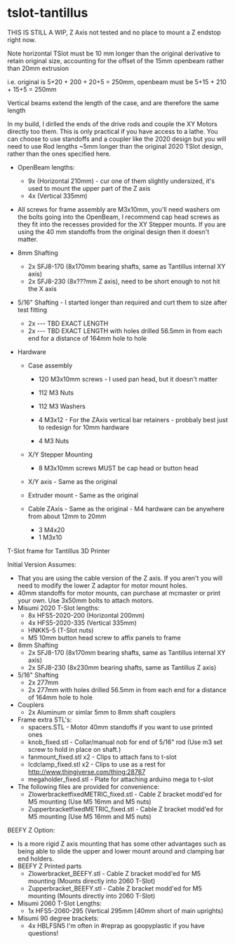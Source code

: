 tslot-tantillus
===============

THIS IS STILL A WIP,  Z Axis not tested and no place to mount a Z endstop right now.

Note horizontal TSlot must be 10 mm longer than the original derivative to retain original size, accounting for the offset of the 15mm openbeam rather than 20mm extrusion

i.e. original is 5+20 + 200 + 20+5 = 250mm, openbeam must be 5+15 + 210 + 15+5 = 250mm

Vertical beams extend the length of the case, and are therefore the same length

In my build, I dirlled the ends of the drive rods and couple the XY Motors directly too them. This is only practical if you have access to a lathe. You can choose to use standoffs and a coupler like the 2020 design but you will need to use Rod lengths ~5mm longer than the original 2020 TSlot design, rather than the ones specified here.

- OpenBeam lengths:
     - 9x (Horizontal 210mm) - cur one of them slightly undersized, it's used to mount the upper part of the Z axis
     - 4x (Vertical 335mm)

- All screws for frame assembly are M3x10mm, you'll need washers om the bolts going into the OpenBeam, I recommend cap head screws as they fit into the recesses provided for the XY Stepper mounts. If you are using the 40 mm standoffs from the original design then it doesn't matter.

- 8mm Shafting
     - 2x SFJ8-170 (8x170mm bearing shafts, same as Tantillus internal XY axis)
     - 2x SFJ8-230 (8x???mm Z axis), need to be short enough to not hit the X axis

- 5/16" Shafting - I started longer than required and curt them to size after test fitting
     - 2x --- TBD EXACT LENGTH 
     - 2x --- TBD EXACT LENGTH with holes drilled 56.5mm in from each end for a distance of 164mm hole to hole

- Hardware
     - Case assembly 
         - 120 M3x10mm screws - I used pan head, but it doesn't matter
         - 112 M3 Nuts
         - 112 M3 Washers

         - 4 M3x12 - For the ZAxis vertical bar retainers - probbaly best just to redesign for 10mm hardware
         - 4 M3 Nuts

     - X/Y Stepper Mounting 
         - 8 M3x10mm screws MUST be cap head or button head

     - X/Y axis - Same as the original
     - Extruder mount - Same as the original

     - Cable ZAxis - Same as the original - M4 hardware can be anywhere from about 12mm to 20mm
         - 3 M4x20
         - 1 M3x10





T-Slot frame for Tantillus 3D Printer

Initial Version Assumes:

- That you are using the cable version of the Z axis. If you aren't you will need to modify the lower Z adaptor for motor mount holes.
- 40mm standoffs for motor mounts, can purchase at mcmaster or print your own. Use 3x50mm bolts to attach motors.
- Misumi 2020 T-Slot lengths:
     - 8x HFS5-2020-200 (Horizontal 200mm)
     - 4x HFS5-2020-335 (Vertical 335mm)
     - HNKK5-5 (T-Slot nuts)
     - M5 10mm button head screw to affix panels to frame
- 8mm Shafting
     - 2x SFJ8-170 (8x170mm bearing shafts, same as Tantillus internal XY axis)
     - 2x SFJ8-230 (8x230mm bearing shafts, same as Tantillus Z axis)
- 5/16" Shafting
     - 2x 277mm
     - 2x 277mm with holes drilled 56.5mm in from each end for a distance of 164mm hole to hole
- Couplers
     - 2x Aluminum or simlar 5mm to 8mm shaft couplers
- Frame extra STL's:
     - spacers.STL - Motor 40mm standoffs if you want to use printed ones
     - knob_fixed.stl - Collar/manual nob for end of 5/16" rod (Use m3 set screw to hold in place on shaft.)
     - fanmount_fixed.stl x2 - Clips to attach fans to t-slot
     - lcdclamp_fixed.stl x2 - Clips to use as a rest for http://www.thingiverse.com/thing:28767
     - megaholder_fixed.stl - Plate for attaching arduino mega to t-slot
- The following files are provided for convenience:
     - ZlowerbracketfixedMETRIC_fixed.stl - Cable Z bracket modd'ed for M5 mounting (Use M5 16mm and M5 nuts)
     - ZupperbracketfixedMETRIC_fixed.stl - Cable Z bracket modd'ed for M5 mounting (Use M5 16mm and M5 nuts)

BEEFY Z Option:

- Is a more rigid Z axis mounting that has some other advantages such as being able to slide the upper and lower mount around and clamping bar end holders.
- BEEFY Z Printed parts
     - Zlowerbracket_BEEFY.stl - Cable Z bracket modd'ed for M5 mounting (Mounts directly into 2060 T-Slot)
     - Zupperbracket_BEEFY.stl - Cable Z bracket modd'ed for M5 mounting (Mounts directly into 2060 T-Slot)
- Misumi 2060 T-Slot Lengths:
     - 1x HFS5-2060-295 (Vertical 295mm [40mm short of main uprights)
- Misumi 90 degree brackets:
     - 4x HBLFSN5
I'm often in #reprap as goopyplastic if you have questions!
